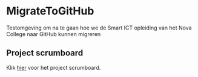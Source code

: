 # MigrateToGitHub
Testomgeving om na te gaan hoe we de Smart ICT opleiding van het Nova College naar GitHub kunnen migreren

## Project scrumboard
Klik [hier](https://github.com/TiemenSoeteman/MigrateToGitHub/projects/1) voor het project scrumboard.
